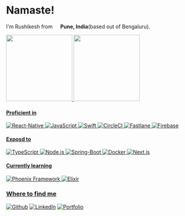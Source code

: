 <h1>Namaste!</h1>

<p>I'm Rushikesh from <img src="https://emojis.slackmojis.com/emojis/images/1622685103/43065/india.png?1622685103" width="13"/> <b>Pune, India</b>(based out of Bengaluru). </p>
<p>
  <div>
  <a href="https://github.com/theguuholi">
  <img height="180em" src="https://github-readme-stats.vercel.app/api?username=rushikeshpandit&show_icons=true&theme=vision-friendly-dark&include_all_commits=true&count_private=true"/>
  <img height="180em" src="https://github-readme-stats.vercel.app/api/top-langs/?username=rushikeshpandit&layout=compact&langs_count=7&theme=vision-friendly-dark"/>
</div>
</p>
<h4>Proficient in</h4>
<p>
  <img alt="React-Native" src="https://img.shields.io/badge/-React-000?style=flat-square&logo=react" />
  <img alt="JavaScript" src="https://img.shields.io/badge/-JavaScript-000?style=flat-square&logo=javascript"/>
  <img alt="Swift" src="https://img.shields.io/badge/-Swift-000?style=flat-square&logo=swift"/>
  <img alt="CircleCI" src="https://img.shields.io/badge/-CircleCI-000?style=flat-square&logo=circleci"/>
  <img alt="Fastlane" src="https://img.shields.io/badge/-Fastlane-000?style=flat-square&logo=fastlane"/>
  <img alt="Firebase" src="https://img.shields.io/badge/-Firebase-000?style=flat-square&logo=firebase"/>
</p>
<h4>Exposd to</h4>
<p>
  <img alt="TypeScript" src="https://img.shields.io/badge/-TypeScript-000?style=flat-square&logo=typescript" />
  <img alt="Node.js" src="https://img.shields.io/badge/-Node.js-000?style=flat-square&logo=nodedotjs"/>
  <img alt="Spring-Boot" src="https://img.shields.io/badge/-Spring--Boot-000?style=flat-square&logo=springboot"/>
  <img alt="Docker" src="https://img.shields.io/badge/-Docker-000?style=flat-square&logo=docker" />
  <img alt="Next.js" src="https://img.shields.io/badge/-Next.JS-000?style=flat-square&logo=next.js"/>
</p>
<h4>Currently learning</h4>
<p>
  <img alt="Phoenix Framework" src="https://img.shields.io/badge/-Phoenix%20Framework-000?style=flat-square&logo=phoenixframework"/>
  <img alt="Elixir" src="https://img.shields.io/badge/-Elixir-000?style=flat-square&logo=elixir&logoColor=AF2A7F" />
</p>

<h3>Where to find me</h3>
<p><a href="https://github.com/rushikeshpandit" target="_blank"><img alt="Github" src="https://img.shields.io/badge/GitHub-%2312100E.svg?&style=for-the-badge&logo=Github&logoColor=white" /></a>  <a href="https://www.linkedin.com/in/rushikesh-pandit-646834100/" target="_blank"><img alt="LinkedIn" src="https://img.shields.io/badge/-LinkedIn-000?style=for-the-badge&logo=linkedin" /></a> <a href="http://rushikeshpandit.in" target="_blank"><img alt="Portfolio" src="https://img.shields.io/badge/-Portfolio-000?style=for-the-badge&logo=aboutdotme" /></a>
</p>

<!--
**rushikeshpandit/rushikeshpandit** is a ✨ _special_ ✨ repository because its `README.md` (this file) appears on your GitHub profile.

Here are some ideas to get you started:

- 🔭 I’m currently working on ...
- 🌱 I’m currently learning ...
- 👯 I’m looking to collaborate on ...
- 🤔 I’m looking for help with ...
- 💬 Ask me about ...
- 📫 How to reach me: ...
- 😄 Pronouns: ...
- ⚡ Fun fact: ...
-->
